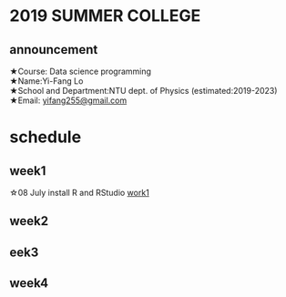 # 2019 SUMMER COLLEGE <br/>
## announcement
★Course: Data science programming <br/>
★Name:Yi-Fang Lo <br/>
★School and Department:NTU dept. of Physics (estimated:2019-2023)<br/>
★Email: yifang255@gmail.com <br/>
# schedule <br/>
## week1 <br/>
☆08 July install R and RStudio
[work1](https://vladislav292.github.io/2019summer-datasciece/work1/1.html) <br/>
## week2 <br/>
## eek3<br/>
## week4
